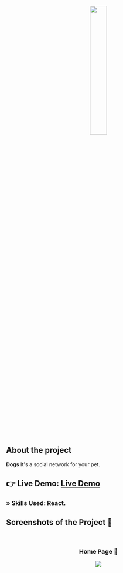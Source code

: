 <div align='center'><img style="width:30%" src='./src/assets/dogs.svg.svg'/></div>

<h2>About the project</h2>

  <p><b>Dogs</b> It's a social network for your pet.</p>

## 👉 Live Demo: <a href='https://dogs-blush.vercel.app/'>Live Demo</a>

### » Skills Used: React.

##

<h2>Screenshots of the Project 📸</h2>
<br>
<h3 align='center'>Home Page 🏡</h3>

<div align='center'>
<img src='./src/assets/dogs-loginpage.png.png'/>

</div>
